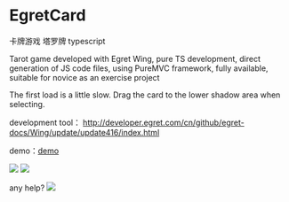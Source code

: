 # EgretCard
卡牌游戏 塔罗牌 typescript

Tarot game developed with Egret Wing, pure TS development, direct generation of JS code files, using PureMVC framework, fully available, suitable for novice as an exercise project



The first load is a little slow. Drag the card to the lower shadow area when selecting.



development tool： http://developer.egret.com/cn/github/egret-docs/Wing/update/update416/index.html

demo：<a href="https://www.linyueshan.com/egret/cards/">demo<a>

![](https://github.com/strife013/EgretCard/blob/master/CardEUI3/resource/assets/s3.png)
![](https://github.com/strife013/EgretCard/blob/master/CardEUI3/egretmain.png)

any help?
![](https://github.com/strife013/EgretCard/blob/master/CardEUI3/resource/assets/wxzs.png)

